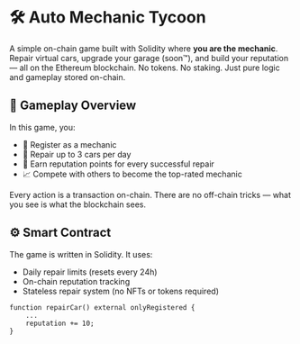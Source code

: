 # 🛠️ Auto Mechanic Tycoon  
  
A simple on-chain game built with Solidity where **you are the mechanic**. Repair virtual cars, upgrade your garage (soon™), and build your reputation — all on the Ethereum blockchain. No tokens. No staking. Just pure logic and gameplay stored on-chain.
  
## 🚗 Gameplay Overview    
    
In this game, you:  

- 🔧 Register as a mechanic
- 🧰 Repair up to 3 cars per day 
- 🌟 Earn reputation points for every successful repair
- 📈 Compete with others to become the top-rated mechanic 

Every action is a transaction on-chain. There are no off-chain tricks — what you see is what the blockchain sees.

## ⚙️ Smart Contract
 
The game is written in Solidity. It uses:
- Daily repair limits (resets every 24h) 
- On-chain reputation tracking
- Stateless repair system (no NFTs or tokens required)

```solidity
function repairCar() external onlyRegistered {
    ...
    reputation += 10;
}
